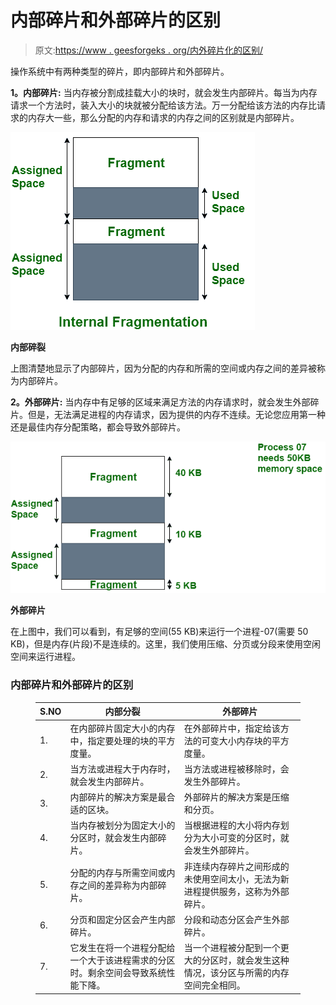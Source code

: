 # 内部碎片和外部碎片的区别

> 原文:[https://www . geesforgeks . org/内外碎片化的区别/](https://www.geeksforgeeks.org/difference-between-internal-and-external-fragmentation/)

操作系统中有两种类型的碎片，即内部碎片和外部碎片。

**1。内部碎片:**
当内存被分割成挂载大小的块时，就会发生内部碎片。每当为内存请求一个方法时，装入大小的块就被分配给该方法。万一分配给该方法的内存比请求的内存大一些，那么分配的内存和请求的内存之间的区别就是内部碎片。

![Internal Fragmentation](img/42a54c2965631b589ff0f986339290ac.png)

**内部碎裂**

上图清楚地显示了内部碎片，因为分配的内存和所需的空间或内存之间的差异被称为内部碎片。

**2。外部碎片:**
当内存中有足够的区域来满足方法的内存请求时，就会发生外部碎片。但是，无法满足进程的内存请求，因为提供的内存不连续。无论您应用第一种还是最佳内存分配策略，都会导致外部碎片。

![External Fragmentation](img/eaaecca8c1e86f7ea86b0fc771d6aa38.png)

**外部碎片**

在上图中，我们可以看到，有足够的空间(55 KB)来运行一个进程-07(需要 50 KB)，但是内存(片段)不是连续的。这里，我们使用压缩、分页或分段来使用空闲空间来运行进程。

### **内部碎片和外部碎片的区别**

<figure class="table">

| S.NO | 内部分裂 | 外部碎片 |
| --- | --- | --- |
| 1. | 在内部碎片固定大小的内存中，指定要处理的块的平方度量。 | 在外部碎片中，指定给该方法的可变大小内存块的平方度量。 |
| 2. | 当方法或进程大于内存时，就会发生内部碎片。 | 当方法或进程被移除时，会发生外部碎片。 |
| 3. | 内部碎片的解决方案是最合适的区块。 | 外部碎片的解决方案是压缩和分页。 |
| 4. | 当内存被划分为固定大小的分区时，就会发生内部碎片。 | 当根据进程的大小将内存划分为大小可变的分区时，就会发生外部碎片。 |
| 5. | 分配的内存与所需空间或内存之间的差异称为内部碎片。 | 非连续内存碎片之间形成的未使用空间太小，无法为新进程提供服务，这称为外部碎片。 |
| 6. | 分页和固定分区会产生内部碎片。 | 分段和动态分区会产生外部碎片。 |
| 7. | 它发生在将一个进程分配给一个大于该进程需求的分区时。剩余空间会导致系统性能下降。 | 当一个进程被分配到一个更大的分区时，就会发生这种情况，该分区与所需的内存空间完全相同。 |

</figure>